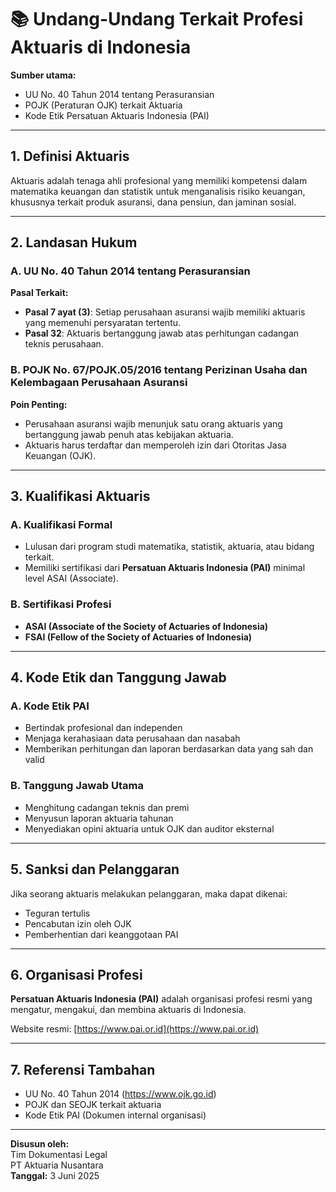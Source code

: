 # 📚 Undang-Undang Terkait Profesi Aktuaris di Indonesia

**Sumber utama:**
- UU No. 40 Tahun 2014 tentang Perasuransian
- POJK (Peraturan OJK) terkait Aktuaria
- Kode Etik Persatuan Aktuaris Indonesia (PAI)

---

## 1. Definisi Aktuaris

Aktuaris adalah tenaga ahli profesional yang memiliki kompetensi dalam matematika keuangan dan statistik untuk menganalisis risiko keuangan, khususnya terkait produk asuransi, dana pensiun, dan jaminan sosial.

---

## 2. Landasan Hukum

### A. UU No. 40 Tahun 2014 tentang Perasuransian

**Pasal Terkait:**
- **Pasal 7 ayat (3)**: Setiap perusahaan asuransi wajib memiliki aktuaris yang memenuhi persyaratan tertentu.
- **Pasal 32**: Aktuaris bertanggung jawab atas perhitungan cadangan teknis perusahaan.

### B. POJK No. 67/POJK.05/2016 tentang Perizinan Usaha dan Kelembagaan Perusahaan Asuransi

**Poin Penting:**
- Perusahaan asuransi wajib menunjuk satu orang aktuaris yang bertanggung jawab penuh atas kebijakan aktuaria.
- Aktuaris harus terdaftar dan memperoleh izin dari Otoritas Jasa Keuangan (OJK).

---

## 3. Kualifikasi Aktuaris

### A. Kualifikasi Formal
- Lulusan dari program studi matematika, statistik, aktuaria, atau bidang terkait.
- Memiliki sertifikasi dari **Persatuan Aktuaris Indonesia (PAI)** minimal level ASAI (Associate).

### B. Sertifikasi Profesi
- **ASAI (Associate of the Society of Actuaries of Indonesia)**
- **FSAI (Fellow of the Society of Actuaries of Indonesia)**

---

## 4. Kode Etik dan Tanggung Jawab

### A. Kode Etik PAI
- Bertindak profesional dan independen
- Menjaga kerahasiaan data perusahaan dan nasabah
- Memberikan perhitungan dan laporan berdasarkan data yang sah dan valid

### B. Tanggung Jawab Utama
- Menghitung cadangan teknis dan premi
- Menyusun laporan aktuaria tahunan
- Menyediakan opini aktuaria untuk OJK dan auditor eksternal

---

## 5. Sanksi dan Pelanggaran

Jika seorang aktuaris melakukan pelanggaran, maka dapat dikenai:
- Teguran tertulis
- Pencabutan izin oleh OJK
- Pemberhentian dari keanggotaan PAI

---

## 6. Organisasi Profesi

**Persatuan Aktuaris Indonesia (PAI)** adalah organisasi profesi resmi yang mengatur, mengakui, dan membina aktuaris di Indonesia.

Website resmi: [https://www.pai.or.id](https://www.pai.or.id)

---

## 7. Referensi Tambahan
- UU No. 40 Tahun 2014 (https://www.ojk.go.id)
- POJK dan SEOJK terkait aktuaria
- Kode Etik PAI (Dokumen internal organisasi)

---

**Disusun oleh:**  
Tim Dokumentasi Legal  
PT Aktuaria Nusantara  
**Tanggal:** 3 Juni 2025
